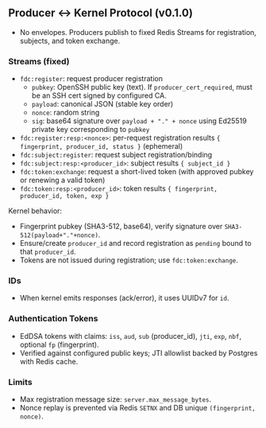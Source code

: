 ## Producer ↔ Kernel Protocol (v0.1.0)

- No envelopes. Producers publish to fixed Redis Streams for registration, subjects, and token exchange.

### Streams (fixed)
- `fdc:register`: request producer registration
  - `pubkey`: OpenSSH public key (text). If `producer_cert_required`, must be an SSH cert signed by configured CA.
  - `payload`: canonical JSON (stable key order)
  - `nonce`: random string
  - `sig`: base64 signature over `payload + "." + nonce` using Ed25519 private key corresponding to `pubkey`
- `fdc:register:resp:<nonce>`: per-request registration results `{ fingerprint, producer_id, status }` (ephemeral)
- `fdc:subject:register`: request subject registration/binding
- `fdc:subject:resp:<producer_id>`: subject results `{ subject_id }`
- `fdc:token:exchange`: request a short-lived token (with approved pubkey or renewing a valid token)
- `fdc:token:resp:<producer_id>`: token results `{ fingerprint, producer_id, token, exp }`

Kernel behavior:
- Fingerprint pubkey (SHA3-512, base64), verify signature over `SHA3-512(payload+"."+nonce)`.
- Ensure/create `producer_id` and record registration as `pending` bound to that `producer_id`.
- Tokens are not issued during registration; use `fdc:token:exchange`.

### IDs
- When kernel emits responses (ack/error), it uses UUIDv7 for `id`.

### Authentication Tokens
- EdDSA tokens with claims: `iss`, `aud`, `sub` (producer_id), `jti`, `exp`, `nbf`, optional `fp` (fingerprint).
- Verified against configured public keys; JTI allowlist backed by Postgres with Redis cache.

### Limits
- Max registration message size: `server.max_message_bytes`.
- Nonce replay is prevented via Redis `SETNX` and DB unique `(fingerprint, nonce)`.
